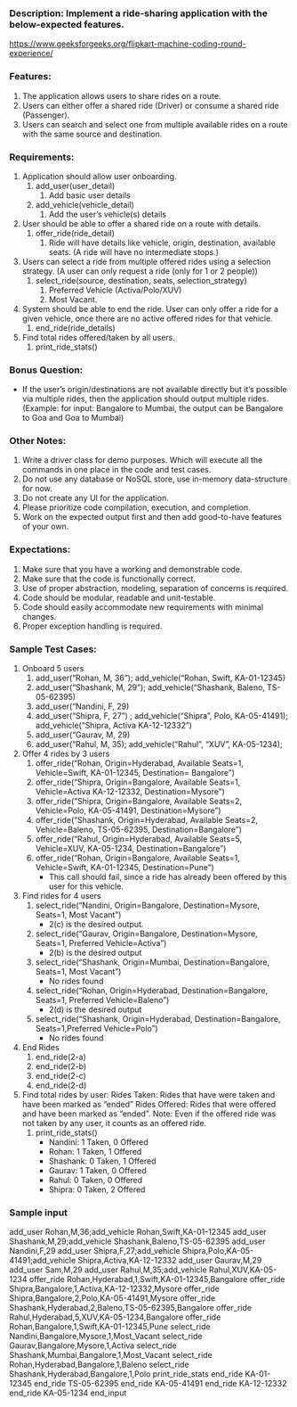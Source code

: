 ### Description: Implement a ride-sharing application with the below-expected features.
https://www.geeksforgeeks.org/flipkart-machine-coding-round-experience/

### Features:
1. The application allows users to share rides on a route. 
2. Users can either offer a shared ride (Driver) or consume a shared ride (Passenger). 
3. Users can search and select one from multiple available rides on a route with the same source and destination.

### Requirements:
1. Application should allow user onboarding. 
   1. add_user(user_detail)
      1. Add basic user details 
   2. add_vehicle(vehicle_detail)
      1. Add the user’s vehicle(s) details 
2. User should be able to offer a shared ride on a route with details. 
   1. offer_ride(ride_detail)
      1. Ride will have details like vehicle, origin, destination, available seats. (A ride will have no intermediate stops.)
3. Users can select a ride from multiple offered rides using a selection strategy. (A user can only request  a ride (only for 1 or 2 people))
   1. select_ride(source, destination, seats, selection_strategy)
      1. Preferred Vehicle (Activa/Polo/XUV)
      2. Most Vacant. 
4. System should be able to end the ride. User can only offer a ride for a given vehicle, once there are no active offered rides for that vehicle. 
   1. end_ride(ride_details)
5. Find total rides offered/taken by all users. 
   1. print_ride_stats()

### Bonus Question:

* If the user’s origin/destinations are not available directly but it’s possible via multiple rides, then the application should output multiple rides. (Example: for input: Bangalore to Mumbai, the output can be Bangalore to Goa and Goa to Mumbai) 

### Other Notes:
1. Write a driver class for demo purposes. Which will execute all the commands in one place in the code and test cases.  
2. Do not use any database or NoSQL store, use in-memory data-structure for now.
3. Do not create any UI for the application. 
4. Please prioritize code compilation, execution, and completion.
5. Work on the expected output first and then add good-to-have features of your own.

### Expectations:
1. Make sure that you have a working and demonstrable code. 
2. Make sure that the code is functionally correct. 
3. Use of proper abstraction, modeling, separation of concerns is required. 
4. Code should be modular, readable and unit-testable. 
5. Code should easily accommodate new requirements with minimal changes. 
6. Proper exception handling is required.

### Sample Test Cases:
1. Onboard 5 users 
   1. add_user(“Rohan, M, 36”); add_vehicle(“Rohan, Swift, KA-01-12345)
   2. add_user(“Shashank, M, 29”); add_vehicle(“Shashank, Baleno, TS-05-62395)
   3. add_user(“Nandini, F, 29)
   4. add_user(“Shipra, F, 27”) ; add_vehicle(“Shipra”, Polo, KA-05-41491); add_vehicle(“Shipra, Activa KA-12-12332”)
   5. add_user(“Gaurav, M, 29)
   6. add_user(“Rahul, M, 35); add_vehicle(“Rahul”, “XUV”, KA-05-1234); 
2. Offer 4 rides by 3 users 
   1. offer_ride(“Rohan, Origin=Hyderabad, Available Seats=1, Vehicle=Swift, KA-01-12345, Destination= Bangalore”)
   2. offer_ride(“Shipra, Origin=Bangalore, Available Seats=1, Vehicle=Activa KA-12-12332, Destination=Mysore”)
   3. offer_ride(“Shipra, Origin=Bangalore, Available Seats=2, Vehicle=Polo, KA-05-41491, Destination=Mysore”)
   4. offer_ride(“Shashank, Origin=Hyderabad, Available Seats=2, Vehicle=Baleno, TS-05-62395, Destination=Bangalore”)
   5. offer_ride(“Rahul, Origin=Hyderabad, Available Seats=5, Vehicle=XUV,  KA-05-1234, Destination=Bangalore”)
   6. offer_ride(“Rohan, Origin=Bangalore, Available Seats=1, Vehicle=Swift, KA-01-12345, Destination=Pune”)
      * This call should fail, since a ride has already been offered by this user for this vehicle. 
3. Find rides for 4 users 
   1. select_ride(“Nandini, Origin=Bangalore, Destination=Mysore, Seats=1, Most Vacant”)
      * 2(c) is the desired output. 
   2. select_ride(“Gaurav, Origin=Bangalore, Destination=Mysore, Seats=1, Preferred Vehicle=Activa”)
      * 2(b) is the desired output 
   3. select_ride(“Shashank, Origin=Mumbai, Destination=Bangalore, Seats=1, Most Vacant”)
      * No rides found 
   4. select_ride(“Rohan, Origin=Hyderabad, Destination=Bangalore, Seats=1, Preferred Vehicle=Baleno”)
      * 2(d) is the desired output 
   5. select_ride(“Shashank, Origin=Hyderabad, Destination=Bangalore, Seats=1,Preferred Vehicle=Polo”)
      * No rides found 
4. End Rides 
   1. end_ride(2-a)
   2. end_ride(2-b)
   3. end_ride(2-c)
   4. end_ride(2-d)
5. Find total rides by user: Rides Taken: Rides that have were taken and have been marked as “ended” Rides Offered: Rides that were offered and have been marked as “ended”. Note: Even if the offered ride was not taken by any user, it counts as an offered ride. 
   1. print_ride_stats()
      * Nandini: 1 Taken, 0 Offered 
      * Rohan: 1 Taken, 1 Offered 
      * Shashank: 0 Taken, 1 Offered 
      * Gaurav: 1 Taken, 0 Offered 
      * Rahul: 0 Taken, 0 Offered 
      * Shipra: 0 Taken, 2 Offered

### Sample input
add_user Rohan,M,36;add_vehicle Rohan,Swift,KA-01-12345
add_user Shashank,M,29;add_vehicle Shashank,Baleno,TS-05-62395
add_user Nandini,F,29
add_user Shipra,F,27;add_vehicle Shipra,Polo,KA-05-41491;add_vehicle Shipra,Activa,KA-12-12332
add_user Gaurav,M,29
add_user Sam,M,29
add_user Rahul,M,35;add_vehicle Rahul,XUV,KA-05-1234
offer_ride Rohan,Hyderabad,1,Swift,KA-01-12345,Bangalore
offer_ride Shipra,Bangalore,1,Activa,KA-12-12332,Mysore
offer_ride Shipra,Bangalore,2,Polo,KA-05-41491,Mysore
offer_ride Shashank,Hyderabad,2,Baleno,TS-05-62395,Bangalore
offer_ride Rahul,Hyderabad,5,XUV,KA-05-1234,Bangalore
offer_ride Rohan,Bangalore,1,Swift,KA-01-12345,Pune
select_ride Nandini,Bangalore,Mysore,1,Most_Vacant
select_ride Gaurav,Bangalore,Mysore,1,Activa
select_ride Shashank,Mumbai,Bangalore,1,Most_Vacant
select_ride Rohan,Hyderabad,Bangalore,1,Baleno
select_ride Shashank,Hyderabad,Bangalore,1,Polo
print_ride_stats
end_ride KA-01-12345
end_ride TS-05-62395
end_ride KA-05-41491
end_ride KA-12-12332
end_ride KA-05-1234
end_input